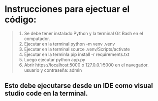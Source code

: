 # Instrucciones para ejectuar el código:
> 1. Se debe tener instalado Python y la terminal Git Bash en el computador.
> 2. Ejecutar en la terminal python -m venv .venv
> 3. Ejecutar en la terminal source .venv/Scripts/activate 
> 4. Ejecutar en la terminla pip install -r requirements.txt
> 5. Luego ejecutar python app.py
> 6. Abrir https://localhost:5000 o 127.0.0.1:5000 en el navegador.
usuario y contraseña: admin
## Esto debe ejecutarse desde un IDE como visual studio code en la terminal.
